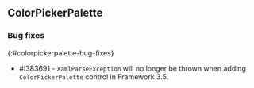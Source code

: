 ## ColorPickerPalette

### Bug fixes
{:#colorpickerpalette-bug-fixes}

* \#I383691 - `XamlParseException` will no longer be thrown when adding `ColorPickerPalette` control in Framework 3.5.